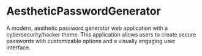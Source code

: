 # AestheticPasswordGenerator
A modern, aesthetic password generator web application with a cybersecurity/hacker theme. This application allows users to create secure passwords with customizable options and a visually engaging user interface.
